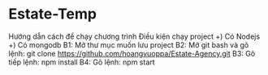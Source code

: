 # Estate-Temp
Hướng dẫn cách để chạy chương trình
Điều kiện chạy project
+) Có Nodejs
+) Có mongodb
B1: Mở thư mục muốn lưu project
B2: Mở git bash và gõ lệnh: git clone https://github.com/hoangvuoppa/Estate-Agency.git
B3: Gõ tiếp lệnh: npm install 
B4: Gõ lệnh: npm start
